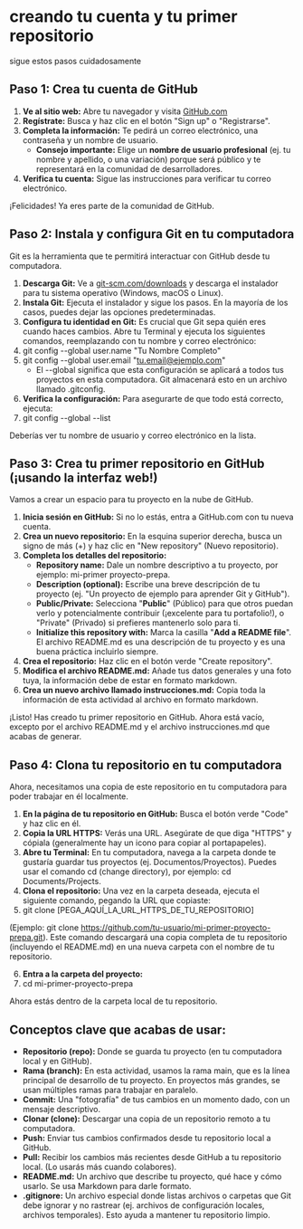 # creando tu cuenta y tu primer repositorio
sigue estos pasos cuidadosamente

## Paso 1: Crea tu cuenta de GitHub

1. **Ve al sitio web:** Abre tu navegador y visita [GitHub.com](GitHub.com)
2. **Regístrate:** Busca y haz clic en el botón "Sign up" o "Registrarse".
3. **Completa la información:** Te pedirá un correo electrónico, una contraseña y un nombre de usuario.
   - **Consejo importante:** Elige un **nombre de usuario profesional** (ej. tu nombre y apellido, o
una variación) porque será público y te representará en la comunidad de desarrolladores.
4. **Verifica tu cuenta:** Sigue las instrucciones para verificar tu correo electrónico.
 
¡Felicidades! Ya eres parte de la comunidad de GitHub.

## Paso 2: Instala y configura Git en tu computadora

Git es la herramienta que te permitirá interactuar con GitHub desde tu computadora.

1. **Descarga Git:** Ve a [git-scm.com/downloads](git-scm.com/downloads) y descarga el instalador para tu sistema operativo
(Windows, macOS o Linux).
2. **Instala Git:** Ejecuta el instalador y sigue los pasos. En la mayoría de los casos, puedes dejar las
opciones predeterminadas.
3. **Configura tu identidad en Git:** Es crucial que Git sepa quién eres cuando haces cambios. Abre tu
Terminal y ejecuta los siguientes comandos, reemplazando con tu nombre y correo electrónico:
4. git config --global user.name "Tu Nombre Completo"
5. git config --global user.email "tu.email@ejemplo.com"
   - El --global significa que esta configuración se aplicará a todos tus proyectos en esta
computadora. Git almacenará esto en un archivo llamado .gitconfig.
6. **Verifica la configuración:** Para asegurarte de que todo está correcto, ejecuta:
7. git config --global --list
   
Deberías ver tu nombre de usuario y correo electrónico en la lista.

## Paso 3: Crea tu primer repositorio en GitHub (¡usando la interfaz web!) 

Vamos a crear un espacio para tu proyecto en la nube de GitHub. 

1. **Inicia sesión en GitHub:** Si no lo estás, entra a GitHub.com con tu nueva cuenta. 
2. **Crea un nuevo repositorio:** En la esquina superior derecha, busca un signo de más (+) y haz clic en 
"New repository" (Nuevo repositorio). 
3. **Completa los detalles del repositorio:**  
   - **Repository name:** Dale un nombre descriptivo a tu proyecto, por ejemplo: mi-primer
proyecto-prepa. 
   - **Description (optional):** Escribe una breve descripción de tu proyecto (ej. "Un proyecto de 
ejemplo para aprender Git y GitHub"). 
   - **Public/Private:** Selecciona "**Public**" (Público) para que otros puedan verlo y 
potencialmente contribuir (¡excelente para tu portafolio!), o "Private" (Privado) si prefieres 
mantenerlo solo para ti. 
   - **Initialize this repository with:** Marca la casilla "**Add a README file**". El archivo 
README.md es una descripción de tu proyecto y es una buena práctica incluirlo siempre. 
4. **Crea el repositorio:** Haz clic en el botón verde "Create repository". 
5. **Modifica el archivo README.md:** Añade tus datos generales y una foto tuya, la información debe 
de estar en formato markdown. 
6. **Crea un nuevo archivo llamado instrucciones.md:** Copia toda la información de esta actividad al 
archivo en formato markdown.

¡Listo! Has creado tu primer repositorio en GitHub. Ahora está vacío, excepto por el archivo README.md y 
el archivo instrucciones.md que acabas de generar. 

## Paso 4: Clona tu repositorio en tu computadora 

Ahora, necesitamos una copia de este repositorio en tu computadora para poder trabajar en él localmente. 

1. **En la página de tu repositorio en GitHub:** Busca el botón verde "Code" y haz clic en él. 
2. **Copia la URL HTTPS:** Verás una URL. Asegúrate de que diga "HTTPS" y cópiala (generalmente 
hay un icono para copiar al portapapeles). 
3. **Abre tu Terminal:** En tu computadora, navega a la carpeta donde te gustaría guardar tus proyectos 
(ej. Documentos/Proyectos). Puedes usar el comando cd (change directory), por ejemplo: cd 
Documents/Projects. 
4. **Clona el repositorio:** Una vez en la carpeta deseada, ejecuta el siguiente comando, pegando la URL 
que copiaste:  
5. git clone [PEGA_AQUÍ_LA_URL_HTTPS_DE_TU_REPOSITORIO]

(Ejemplo: git clone https://github.com/tu-usuario/mi-primer-proyecto-prepa.git). Este comando 
descargará una copia completa de tu repositorio (incluyendo el README.md) en una nueva carpeta 
con el nombre de tu repositorio.

6. **Entra a la carpeta del proyecto:** 
7. cd mi-primer-proyecto-prepa
   
Ahora estás dentro de la carpeta local de tu repositorio. 

## Conceptos clave que acabas de usar: 

 - **Repositorio (repo):** Donde se guarda tu proyecto (en tu computadora local y en GitHub). 
 - **Rama (branch):** En esta actividad, usamos la rama main, que es la línea principal de desarrollo de tu 
proyecto. En proyectos más grandes, se usan múltiples ramas para trabajar en paralelo. 
 - **Commit:** Una "fotografía" de tus cambios en un momento dado, con un mensaje descriptivo. 
 - **Clonar (clone):** Descargar una copia de un repositorio remoto a tu computadora. 
 - **Push:** Enviar tus cambios confirmados desde tu repositorio local a GitHub. 
 - **Pull:** Recibir los cambios más recientes desde GitHub a tu repositorio local. (Lo usarás más cuando 
colabores). 
 - **README.md:** Un archivo que describe tu proyecto, qué hace y cómo usarlo. Se usa Markdown 
para darle formato. 
 - **.gitignore:** Un archivo especial donde listas archivos o carpetas que Git debe ignorar y no rastrear 
(ej. archivos de configuración locales, archivos temporales). Esto ayuda a mantener tu repositorio 
limpio.
